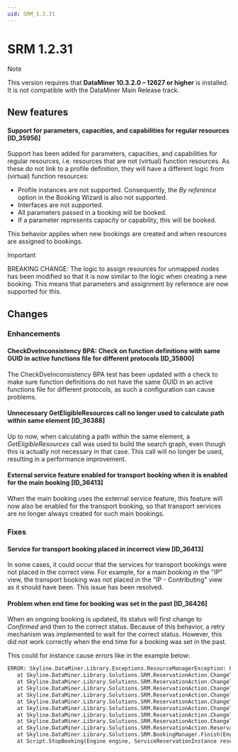 ```yaml
---
uid: SRM_1.2.31
---
```


# SRM 1.2.31

> [!NOTE]
> This version requires that **DataMiner 10.3.2.0 – 12627 or higher** is installed. It is not compatible with the DataMiner Main Release track.

## New features

#### Support for parameters, capacities, and capabilities for regular resources [ID_35956]

Support has been added for parameters, capacities, and capabilities for regular resources, i.e. resources that are not (virtual) function resources. As these do not link to a profile definition, they will have a different logic from (virtual) function resources:

- Profile instances are not supported. Consequently, the *By reference* option in the Booking Wizard is also not supported.
- Interfaces are not supported.
- All parameters passed in a booking will be booked.
- If a parameter represents capacity or capability, this will be booked.

This behavior applies when new bookings are created and when resources are assigned to bookings.

> [!IMPORTANT]
> BREAKING CHANGE: The logic to assign resources for unmapped nodes has been modified so that it is now similar to the logic when creating a new booking. This means that parameters and assignment by reference are now supported for this.

## Changes

### Enhancements

#### CheckDveInconsistency BPA: Check on function definitions with same GUID in active functions file for different protocols [ID_35800]

The CheckDveInconsistency BPA test has been updated with a check to make sure function definitions do not have the same GUID in an active functions file for different protocols, as such a configuration can cause problems.

#### Unnecessary GetEligibleResources call no longer used to calculate path within same element [ID_36388]

Up to now, when calculating a path within the same element, a *GetEligibleResources* call was used to build the search graph, even though this is actually not necessary in that case. This call will no longer be used, resulting in a performance improvement.

#### External service feature enabled for transport booking when it is enabled for the main booking [ID_36413]

<!-- See Fixes for fix part of RN -->

When the main booking uses the external service feature, this feature will now also be enabled for the transport booking, so that transport services are no longer always created for such main bookings.

### Fixes

#### Service for transport booking placed in incorrect view [ID_36413]

<!-- See Enhancements for enhancement part of RN -->

In some cases, it could occur that the services for transport bookings were not placed in the correct view. For example, for a main booking in the "IP" view, the transport booking was not placed in the "IP - Contributing" view as it should have been. This issue has been resolved.

#### Problem when end time for booking was set in the past [ID_36426]

When an ongoing booking is updated, its status will first change to *Confirmed* and then to the correct status. Because of this behavior, a retry mechanism was implemented to wait for the correct status. However, this did not work correctly when the end time for a booking was set in the past.

This could for instance cause errors like in the example below:

```txt
ERROR: Skyline.DataMiner.Library.Exceptions.ResourceManagerException: Failed to get updated reservation b540a15b-e01d-43d6-b31c-e70943dfcc07 with new Status Ongoing.
   at Skyline.DataMiner.Library.Solutions.SRM.ReservationAction.ChangeTimeAction.UpdateReservationTiming(ISrmManagersContext context, ChangeTimeInputData newTiming, Boolean forceQuarantine)
   at Skyline.DataMiner.Library.Solutions.SRM.ReservationAction.ChangeTimeAction.UpdateMainAndLockedContributingReservationsTiming(ISrmManagersContext context, ChangeTimeInputData newTiming, Boolean forceQuarantine, Guid parentReservationId)
   at Skyline.DataMiner.Library.Solutions.SRM.ReservationAction.ChangeTimeAction.UpdateLockedContributingReservationsTiming(ISrmManagersContext context, ChangeTimeInputData newTiming, Boolean forceQuarantine)
   at Skyline.DataMiner.Library.Solutions.SRM.ReservationAction.ChangeTimeAction.UpdateMainAndLockedContributingReservationsTiming(ISrmManagersContext context, ChangeTimeInputData newTiming, Boolean forceQuarantine, Guid parentReservationId)
   at Skyline.DataMiner.Library.Solutions.SRM.ReservationAction.ChangeTimeAction.UpdateLockedContributingReservationsTiming(ISrmManagersContext context, ChangeTimeInputData newTiming, Boolean forceQuarantine)
   at Skyline.DataMiner.Library.Solutions.SRM.ReservationAction.ChangeTimeAction.UpdateMainAndLockedContributingReservationsTiming(ISrmManagersContext context, ChangeTimeInputData newTiming, Boolean forceQuarantine, Guid parentReservationId)
   at Skyline.DataMiner.Library.Solutions.SRM.ReservationAction.ChangeTimeAction.UpdateReservationDate(Boolean forceQuarantine)
   at Skyline.DataMiner.Library.Solutions.SRM.ReservationAction.ChangeTimeAction.Execute(Nullable`1 forceQuarantine)
   at Skyline.DataMiner.Library.Solutions.SRM.ReservationAction.ReservationActionFactory.Execute[T](Engine engine, BookingManager bookingManager, ReservationInstance reservation, SrmCache srmCache, InputData inputData, Nullable`1 forceQuarantine)
   at Skyline.DataMiner.Library.Solutions.SRM.BookingManager.Finish(Engine engine, ReservationInstance reservation)
   at Script.StopBooking(Engine engine, ServiceReservationInstance reservation, BookingManager bookingManager, SrmCache cache, ProgressDialog progress)
```

